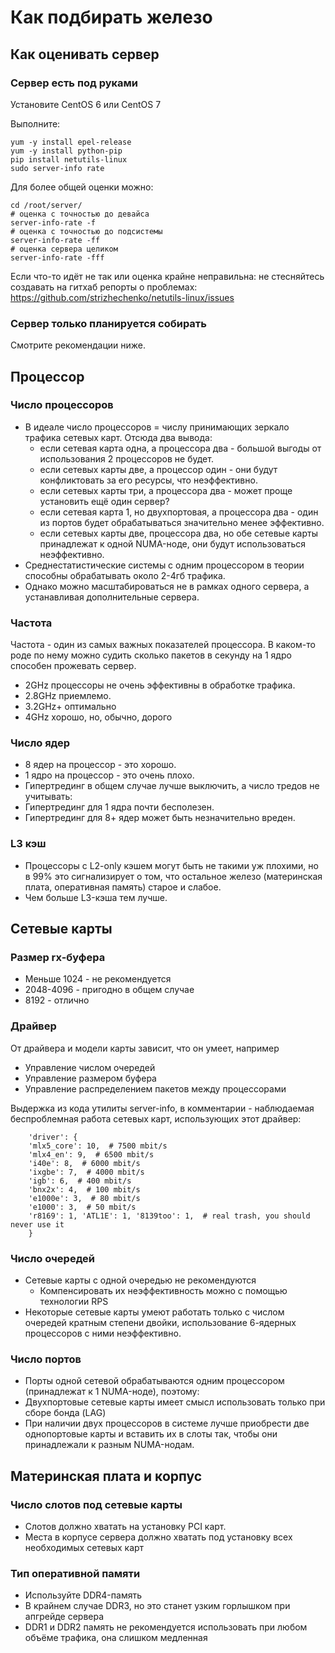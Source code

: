 # Как подбирать железо

## Как оценивать сервер

### Сервер есть под руками

Установите CentOS 6 или CentOS 7

Выполните:

```
yum -y install epel-release
yum -y install python-pip
pip install netutils-linux
sudo server-info rate
```

Для более общей оценки можно:

```
cd /root/server/
# оценка с точностью до девайса
server-info-rate -f
# оценка с точностью до подсистемы
server-info-rate -ff
# оценка сервера целиком
server-info-rate -fff
```

Если что-то идёт не так или оценка крайне неправильна: не стесняйтесь создавать на гитхаб репорты о проблемах: https://github.com/strizhechenko/netutils-linux/issues

### Сервер только планируется собирать

Смотрите рекомендации ниже.

## Процессор

### Число процессоров

- В идеале число процессоров = числу принимающих зеркало трафика сетевых карт. Отсюда два вывода:
	- если сетевая карта одна, а процессора два - большой выгоды от использования 2 процессоров не будет.
	- если сетевых карты две, а процессор один - они будут конфликтовать за его ресурсы, что неэффективно.
	- если сетевых карты три, а процессора два - может проще установить ещё один сервер?
	- если сетевая карта 1, но двухпортовая, а процессора два - один из портов будет обрабатываться значительно менее эффективно.
	- если сетевых карты две, процессора два, но обе сетевые карты принадлежат к одной NUMA-ноде, они будут использоваться неэффективно.
- Среднестатистические системы с одним процессором в теории способны обрабатывать около 2-4гб трафика.
- Однако можно масштабироваться не в рамках одного сервера, а устанавливая дополнительные сервера.

### Частота

Частота - один из самых важных показателей процессора. В каком-то роде по нему можно судить сколько пакетов в секунду на 1 ядро способен прожевать сервер.

- 2GHz процессоры не очень эффективны в обработке трафика.
- 2.8GHz приемлемо.
- 3.2GHz+ оптимально
- 4GHz хорошо, но, обычно, дорого

### Число ядер

- 8 ядер на процессор - это хорошо.
- 1 ядро на процессор - это очень плохо.
- Гипертрединг в общем случае лучше выключить, а число тредов не учитывать:
- Гипертрединг для 1 ядра почти бесполезен.
- Гипертрединг для 8+ ядер может быть незначительно вреден.

### L3 кэш

- Процессоры с L2-only кэшем могут быть не такими уж плохими, но в 99% это сигнализирует о том, что остальное железо (материнская плата, оперативная память) старое и слабое.
- Чем больше L3-кэша тем лучше.

## Сетевые карты

### Размер rx-буфера

- Меньше 1024 - не рекомендуется
- 2048-4096 - пригодно в общем случае
- 8192 - отлично

### Драйвер

От драйвера и модели карты зависит, что он умеет, например

- Управление числом очередей
- Управление размером буфера
- Управление распределением пакетов между процессорами

Выдержка из кода утилиты server-info, в комментарии - наблюдаемая беспроблемная работа сетевых карт, использующих этот драйвер:

```
    'driver': {
	'mlx5_core': 10,  # 7500 mbit/s
	'mlx4_en': 9,  # 6500 mbit/s
	'i40e': 8,  # 6000 mbit/s
	'ixgbe': 7,  # 4000 mbit/s
	'igb': 6,  # 400 mbit/s
	'bnx2x': 4,  # 100 mbit/s
	'e1000e': 3,  # 80 mbit/s
	'e1000': 3,  # 50 mbit/s
	'r8169': 1, 'ATL1E': 1, '8139too': 1,  # real trash, you should never use it
    }
```

### Число очередей

- Сетевые карты с одной очередью не рекомендуются
	- Компенсировать их неэффективность можно с помощью технологии RPS
- Некоторые сетевые карты умеют работать только с числом очередей кратным степени двойки, использование 6-ядерных процессоров с ними неэффективно.

### Число портов

- Порты одной сетевой обрабатываются одним процессором (принадлежат к 1 NUMA-ноде), поэтому:
- Двухпортовые сетевые карты имеет смысл использовать только при сборе бонда (LAG)
- При наличии двух процессоров в системе лучше приобрести две однопортовые карты и вставить их в слоты так, чтобы они принадлежали к разным NUMA-нодам.

## Материнская плата и корпус

### Число слотов под сетевые карты
- Слотов должно хватать на установку PCI карт.
- Места в корпусе сервера должно хватать под установку всех необходимых сетевых карт

### Тип оперативной памяти

- Используйте DDR4-память
- В крайнем случае DDR3, но это станет узким горлышком при апгрейде сервера
- DDR1 и DDR2 память не рекомендуется использовать при любом объёме трафика, она слишком медленная
